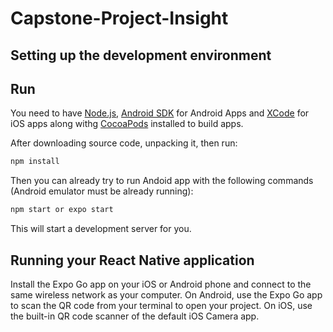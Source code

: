 # Capstone-Project-Insight

## Setting up the development environment


## Run

You need to have [Node.js](https://nodejs.org/), [Android SDK](https://developer.android.com/studio) for Android Apps and [XCode](https://developer.apple.com/xcode/) for iOS apps along withg [CocoaPods](https://cocoapods.org/) installed to build apps.

After downloading source code, unpacking it, then run:
```bash
npm install 
```
Then you can already try to run Andoid app with the following commands (Android emulator must be already running):
```bash
npm start or expo start
```
This will start a development server for you.

## Running your React Native application

Install the Expo Go app on your iOS or Android phone and connect to the same wireless network as your computer. On Android, use the Expo Go app to scan the QR code from your terminal to open your project. On iOS, use the built-in QR code scanner of the default iOS Camera app.
